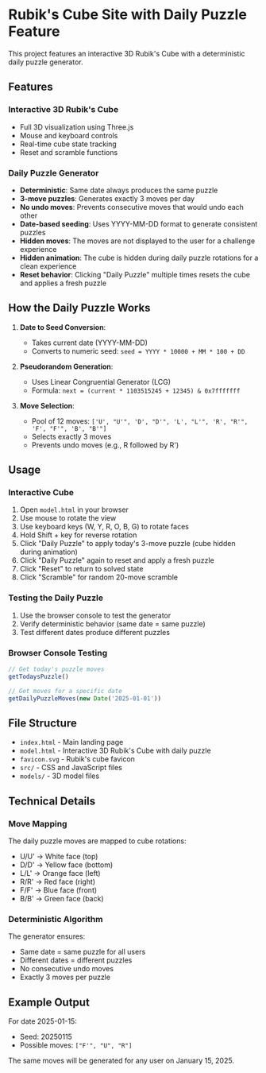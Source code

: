 # Rubik's Cube Site with Daily Puzzle Feature

This project features an interactive 3D Rubik's Cube with a deterministic daily puzzle generator.

## Features

### Interactive 3D Rubik's Cube
- Full 3D visualization using Three.js
- Mouse and keyboard controls
- Real-time cube state tracking
- Reset and scramble functions

### Daily Puzzle Generator
- **Deterministic**: Same date always produces the same puzzle
- **3-move puzzles**: Generates exactly 3 moves per day
- **No undo moves**: Prevents consecutive moves that would undo each other
- **Date-based seeding**: Uses YYYY-MM-DD format to generate consistent puzzles
- **Hidden moves**: The moves are not displayed to the user for a challenge experience
- **Hidden animation**: The cube is hidden during daily puzzle rotations for a clean experience
- **Reset behavior**: Clicking "Daily Puzzle" multiple times resets the cube and applies a fresh puzzle

## How the Daily Puzzle Works

1. **Date to Seed Conversion**: 
   - Takes current date (YYYY-MM-DD)
   - Converts to numeric seed: `seed = YYYY * 10000 + MM * 100 + DD`

2. **Pseudorandom Generation**:
   - Uses Linear Congruential Generator (LCG)
   - Formula: `next = (current * 1103515245 + 12345) & 0x7fffffff`

3. **Move Selection**:
   - Pool of 12 moves: `['U', "U'", 'D', "D'", 'L', "L'", 'R', "R'", 'F', "F'", 'B', "B'"]`
   - Selects exactly 3 moves
   - Prevents undo moves (e.g., R followed by R')

## Usage

### Interactive Cube
1. Open `model.html` in your browser
2. Use mouse to rotate the view
3. Use keyboard keys (W, Y, R, O, B, G) to rotate faces
4. Hold Shift + key for reverse rotation
5. Click "Daily Puzzle" to apply today's 3-move puzzle (cube hidden during animation)
6. Click "Daily Puzzle" again to reset and apply a fresh puzzle
7. Click "Reset" to return to solved state
8. Click "Scramble" for random 20-move scramble

### Testing the Daily Puzzle
1. Use the browser console to test the generator
2. Verify deterministic behavior (same date = same puzzle)
3. Test different dates produce different puzzles

### Browser Console Testing
```javascript
// Get today's puzzle moves
getTodaysPuzzle()

// Get moves for a specific date
getDailyPuzzleMoves(new Date('2025-01-01'))
```

## File Structure

- `index.html` - Main landing page
- `model.html` - Interactive 3D Rubik's Cube with daily puzzle
- `favicon.svg` - Rubik's cube favicon
- `src/` - CSS and JavaScript files
- `models/` - 3D model files

## Technical Details

### Move Mapping
The daily puzzle moves are mapped to cube rotations:
- U/U' → White face (top)
- D/D' → Yellow face (bottom)  
- L/L' → Orange face (left)
- R/R' → Red face (right)
- F/F' → Blue face (front)
- B/B' → Green face (back)

### Deterministic Algorithm
The generator ensures:
- Same date = same puzzle for all users
- Different dates = different puzzles
- No consecutive undo moves
- Exactly 3 moves per puzzle

## Example Output

For date 2025-01-15:
- Seed: 20250115
- Possible moves: `["F'", "U", "R"]`

The same moves will be generated for any user on January 15, 2025.